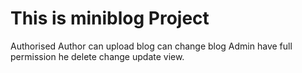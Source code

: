 # This is miniblog Project
Authorised Author can upload blog can change blog
Admin have full permission he delete change update view. 

